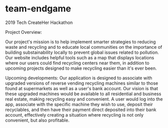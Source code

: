 # team-endgame
2019 Tech CreateHer Hackathon

Project Overview:

Our project's mission is to help implement smarter strategies to reducing waste and recycling and to educate local communities on the importance of building substainability locally to prevent global issues related to pollution. 
Our website includes helpful tools such as a map that displays locations where our users could find recycling centers near them,  in addition to upcoming projects designed to make recycling easier than it's ever been. 

Upcoming developments:
Our application is designed to associate with upgraded versions of reverse vending recycling machines similar to those found at supermarkets as well as a user's bank account.  Our vision is that these upgraded machines would be available to all residential and 
business real estate, making recycling easy and convenient. A user would log into the app, associate with the specific machine they wish to use, deposit their recyclables, and then have their payment direct deposited into their bank account, effectively creating 
a situation where recycling is not only convenient, but also profitable.  
